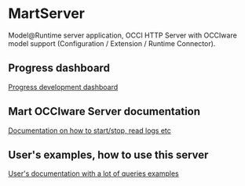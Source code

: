 # MartServer
Model@Runtime server application, OCCI HTTP Server with OCCIware model support (Configuration / Extension / Runtime Connector). 


## Progress dashboard
[Progress development dashboard](doc/devstatus.md)


## Mart OCCIware Server documentation
[Documentation on how to start/stop, read logs etc](doc/server.md)


## User's examples, how to use this server
[User's documentation with a lot of queries examples](doc/userdoc.md)